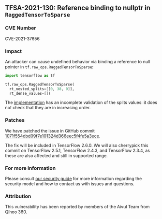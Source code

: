 ## TFSA-2021-130: Reference binding to nullptr in `RaggedTensorToSparse`

### CVE Number
CVE-2021-37656

### Impact
An attacker can cause undefined behavior via binding a reference to null pointer
in `tf.raw_ops.RaggedTensorToSparse`:

```python
import tensorflow as tf

tf.raw_ops.RaggedTensorToSparse(
  rt_nested_splits=[[0, 38, 0]],
  rt_dense_values=[])
```

The
[implementation](https://github.com/tensorflow/tensorflow/blob/f24faa153ad31a4b51578f8181d3aaab77a1ddeb/tensorflow/core/kernels/ragged_tensor_to_sparse_kernel.cc#L30)
has an incomplete validation of the splits values: it does not check that they
are in increasing order.

### Patches
We have patched the issue in GitHub commit
[1071f554dbd09f7e101324d366eec5f4fe5a3ece](https://github.com/tensorflow/tensorflow/commit/1071f554dbd09f7e101324d366eec5f4fe5a3ece).

The fix will be included in TensorFlow 2.6.0. We will also cherrypick this
commit on TensorFlow 2.5.1, TensorFlow 2.4.3, and TensorFlow 2.3.4, as these are
also affected and still in supported range.

### For more information
Please consult [our security
guide](https://github.com/tensorflow/tensorflow/blob/master/SECURITY.md) for
more information regarding the security model and how to contact us with issues
and questions.

### Attribution
This vulnerability has been reported by members of the Aivul Team from Qihoo
360.

